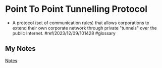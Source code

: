 # Point To Point Tunnelling Protocol
- A protocol (set of communication rules) that allows corporations to extend their own corporate network through private "tunnels" over the public Internet. #ref/2023/12/09/101428 #glossary 
## My Notes
[Notes](mynotes/point-to-point-tunnelling-protocol-notes.md)
